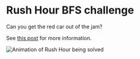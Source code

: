 # Rush Hour BFS challenge
Can you get the red car out of the jam?

See [this post](https://andersource.dev/2024/09/30/bfs-zero-to-hero-6.html) for more information.

![Animation of Rush Hour being solved](https://andersource.dev/assets/bfs-zero-to-hero/rushhour_bfs.gif)